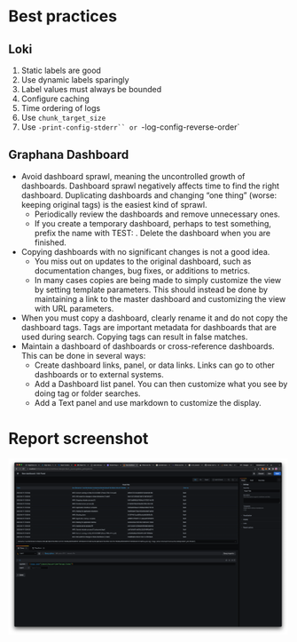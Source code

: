 # Best practices

## Loki
1. Static labels are good
2. Use dynamic labels sparingly
3. Label values must always be bounded
4. Configure caching
5. Time ordering of logs
6. Use `chunk_target_size`
7. Use `-print-config-stderr`` or `-log-config-reverse-order`

## Graphana Dashboard
* Avoid dashboard sprawl, meaning the uncontrolled growth of dashboards. Dashboard sprawl negatively affects time to find the right dashboard. Duplicating dashboards and changing “one thing” (worse: keeping original tags) is the easiest kind of sprawl.
    *  Periodically review the dashboards and remove unnecessary ones.
    * If you create a temporary dashboard, perhaps to test something, prefix the name with TEST: . Delete the dashboard when you are finished.
* Copying dashboards with no significant changes is not a good idea.
    * You miss out on updates to the original dashboard, such as documentation changes, bug fixes, or additions to metrics.
    * In many cases copies are being made to simply customize the view by setting template parameters. This should instead be done by maintaining a link to the master dashboard and customizing the view with URL parameters.
* When you must copy a dashboard, clearly rename it and do not copy the dashboard tags. Tags are important metadata for dashboards that are used during search. Copying tags can result in false matches.
* Maintain a dashboard of dashboards or cross-reference dashboards. This can be done in several ways:
    * Create dashboard links, panel, or data links. Links can go to other dashboards or to external systems.
    * Add a Dashboard list panel. You can then customize what you see by doing tag or folder searches.
    * Add a Text panel and use markdown to customize the display.

# Report screenshot

![LogginScreenshot](../screenshots/lab7-loki.png)
